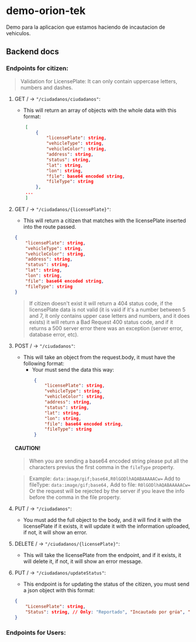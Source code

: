 # demo-orion-tek
Demo para la aplicacion que estamos haciendo de incautacion de vehiculos.

## Backend docs

### Endpoints for citizen:

> Validation for LicensePlate: It can only contain uppercase letters, numbers and dashes.

1. GET / -> `"/ciudadanos/ciudadanos"`:
    - This will return an array of objects with the whole data with this format:
    ```json
        [
            {
                "licensePlate": string,
                "vehicleType": string,
                "vehicleColor": string,
                "address": string,
                "status": string,
                "lat": string,
                "lon": string,
                "file": base64 encoded string,
                "fileType": string
            },
        ...
        ]
    ```
2. GET / -> `"/ciudadanos/{licensePlate}"`:
    - This will return a citizen that matches with the licensePlate inserted into the route passed.
    ```json
    {
        "licensePlate": string,
        "vehicleType": string,
        "vehicleColor": string,
        "address": string,
        "status": string,
        "lat": string,
        "lon": string,
        "file": base64 encoded string,
        "fileType": string
    }
    ```
    > If citizen doesn't exist it will return a 404 status code, if the licensePlate data is not valid (it is vaid if it's a number between 5 and 7, it only contains upper case letters and numbers, and it does exists) it will return a Bad Request 400 status code, and if it returns a 500 server error there was an exception (server error, database error, etc).

3. POST / -> `"/ciudadanos"`:
    - This will take an object from the request.body, it must have the following format:
        - Your must send the data this way:
        ```json
            {
                "licensePlate": string,
                "vehicleType": string,
                "vehicleColor": string,
                "address": string,
                "status": string,
                "lat": string,
                "lon": string,
                "file": base64 encoded string,
                "fileType": string
            }
        ```

    #### CAUTION!
    > When you are sending a base64 encoded string please put all the characters previus the first comma in the `fileType` property.

    > Example: `data:image/gif;base64,R0lGODlhAQABAAAAACw=`
    > Add to fileType: `data:image/gif;base64,`
    > Add to file: `R0lGODlhAQABAAAAACw=`
    > Or the request will be rejected by the server if you leave the info before the comma in the file property.

4. PUT / -> `"/ciudadanos"`:
    - You must add the full object to the body, and it will find it with the licensePlate
    if it exists, it will update it with the information uploaded, if not, it will show an error.

5. DELETE / -> `"/ciudadanos/{licensePlate}"`:
    - This will take the licensePlate from the endpoint, and if it exists, it will delete it,
    if not, it will show an error message.

6. PUT / -> `"/ciudadanos/updateStatus"`:
    - This endpoint is for updating the status of the citizen, you must send a json object with this format:
    ```json
    {
        "LicensePlate": string,
        "Status": string, // Only: "Reportado", "Incautado por grúa", "Retenido", "Liberado"
    }
    ```

### Endpoints for Users: